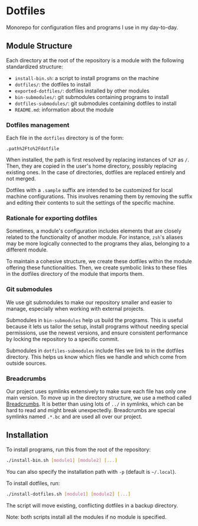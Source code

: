 # Dotfiles

Monorepo for configuration files and programs I use in my day-to-day.

## Module Structure

Each directory at the root of the repository is a module with the following standardized structure:

- `install-bin.sh`: a script to install programs on the machine
- `dotfiles/`: the dotfiles to install
- `exported-dotfiles/`: dotfiles installed by other modules
- `bin-submodules/`: git submodules containing programs to install
- `dotfiles-submodules/`: git submodules containing dotfiles to install
- `README.md`: information about the module

### Dotfiles management

Each file in the `dotfiles` directory is of the form:

```
.path%2Fto%2Fdotfile
```

When installed, the path is first resolved by replacing instances of `%2F` as `/`.
Then, they are copied in the user's home directory, possibly replacing existing ones.
In the case of directories, dotfiles are replaced entirely and not merged.

Dotfiles with a `.sample` suffix are intended to be customized for local machine configurations.
This involves renaming them by removing the suffix and editing their contents to suit the settings of the specific machine.

### Rationale for exporting dotfiles

Sometimes, a module's configuration includes elements that are closely related to the functionality of another module.
For instance, `zsh`'s aliases may be more logically connected to the programs they alias, belonging to a different module.

To maintain a cohesive structure, we create these dotfiles within the module offering these functionalities.
Then, we create symbolic links to these files in the dotfiles directory of the module that imports them.

### Git submodules

We use git submodules to make our repository smaller and easier to manage, especially when working with external projects.

Submodules in `bin-submodules` help us build the programs.
This is useful because it lets us tailor the setup, install programs without needing special permissions, use the newest versions, and ensure consistent performance by locking the repository to a specific commit.

Submodules in `dotfiles-submodules` include files we link to in the dotfiles directory.
This helps us know which files we handle and which come from outside sources.

### Breadcrumbs

Our project uses symlinks extensively to make sure each file has only one main version.
To move up in the directory structure, we use a method called [Breadcrumbs](https://github.com/niqodea/breadcrumbs).
It is better than using lots of `../` in symlinks, which can be hard to read and might break unexpectedly.
Breadcrumbs are special symlinks named `.*.bc` and are used all over our project.

## Installation

To install programs, run this from the root of the repository:

```sh
./install-bin.sh [module1] [module2] [...]
```

You can also specify the installation path with `-p` (default is `~/.local`).

To install dotfiles, run:

```sh
./install-dotfiles.sh [module1] [module2] [...]
```

The script will move existing, conflicting dotfiles in a backup directory.

Note: both scripts install all the modules if no module is specified.
